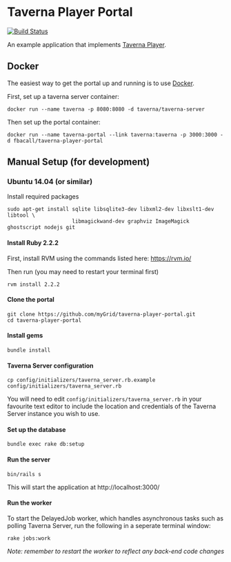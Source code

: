 # Taverna Player Portal

[![Build Status](https://travis-ci.org/myGrid/taverna-player-portal.svg?branch=master)](https://travis-ci.org/myGrid/taverna-player-portal)

An example application that implements [Taverna Player](https://github.com/myGrid/taverna-player).

## Docker
The easiest way to get the portal up and running is to use [Docker](https://www.docker.com/).

First, set up a taverna server container:

    docker run --name taverna -p 8080:8080 -d taverna/taverna-server

Then set up the portal container:

    docker run --name taverna-portal --link taverna:taverna -p 3000:3000 -d fbacall/taverna-player-portal
    
## Manual Setup (for development)
### Ubuntu 14.04 (or similar)
Install required packages

    sudo apt-get install sqlite libsqlite3-dev libxml2-dev libxslt1-dev libtool \ 
                         libmagickwand-dev graphviz ImageMagick ghostscript nodejs git
                         
#### Install Ruby 2.2.2

First, install RVM using the commands listed here: https://rvm.io/

Then run (you may need to restart your terminal first)

    rvm install 2.2.2
    
#### Clone the portal

    git clone https://github.com/myGrid/taverna-player-portal.git
    cd taverna-player-portal
    
#### Install gems

    bundle install
    
#### Taverna Server configuration

    cp config/initializers/taverna_server.rb.example config/initializers/taverna_server.rb
    
You will need to edit `config/initializers/taverna_server.rb` in your favourite text editor to include the location and credentials of the Taverna Server instance you wish to use.

#### Set up the database

    bundle exec rake db:setup
    
#### Run the server

    bin/rails s
    
This will start the application at http://localhost:3000/
    
#### Run the worker
To start the DelayedJob worker, which handles asynchronous tasks such as polling Taverna Server, run the following in a seperate terminal window:
    
    rake jobs:work
    
*Note: remember to restart the worker to reflect any back-end code changes*
